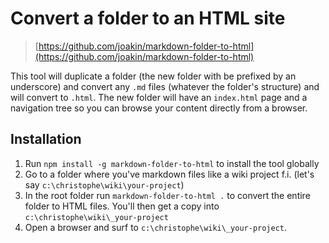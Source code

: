 # Convert a folder to an HTML site

> [https://github.com/joakin/markdown-folder-to-html](https://github.com/joakin/markdown-folder-to-html)

This tool will duplicate a folder (the new folder with be prefixed by an underscore) and convert any `.md` files (whatever the folder's structure) and will convert to `.html`. The new folder will have an `index.html` page and a navigation tree so you can browse your content directly from a browser.

## Installation

1. Run `npm install -g markdown-folder-to-html` to install the tool globally
2. Go to a folder where you've markdown files like a wiki project f.i. (let's say `c:\christophe\wiki\your-project`)
3. In the root folder run `markdown-folder-to-html .` to convert the entire folder to HTML files. You'll then get a copy into `c:\christophe\wiki\_your-project`
4. Open a browser and surf to `c:\christophe\wiki\_your-project`.
